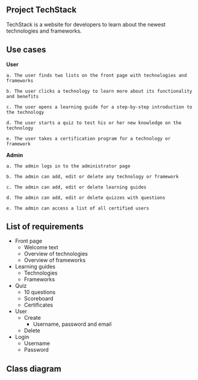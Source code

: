 ## Project TechStack

TechStack is a website for developers to learn about the newest technologies and frameworks.

## Use cases

**User**

    a. The user finds two lists on the front page with technologies and frameworks
    
    b. The user clicks a technology to learn more about its functionality and benefits
    
    c. The user opens a learning guide for a step-by-step introduction to the technology
    
    d. The user starts a quiz to test his or her new knowledge on the technology
    
    e. The user takes a certification program for a technology or framework
    
**Admin**

    a. The admin logs in to the administrator page
    
    b. The admin can add, edit or delete any technology or framework
    
    c. The admin can add, edit or delete learning guides
    
    d. The admin can add, edit or delete quizzes with questions
    
    e. The admin can access a list of all certified users

## List of requirements

- Front page
    - Welcome text
    - Overview of technologies
    - Overview of frameworks
- Learning guides
    - Technologies
    - Frameworks
- Quiz
    - 10 questions
    - Scoreboard
    - Certificates
- User
    - Create
        - Username, password and email
    - Delete
- Login
    - Username
    - Password
    
## Class diagram
